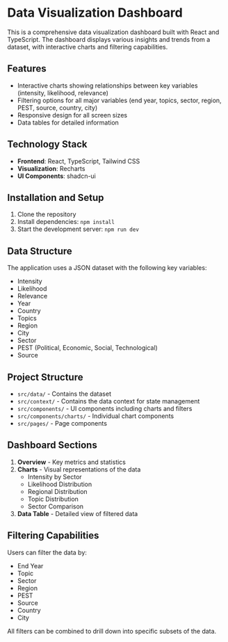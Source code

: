 
# Data Visualization Dashboard

This is a comprehensive data visualization dashboard built with React and TypeScript. The dashboard displays various insights and trends from a dataset, with interactive charts and filtering capabilities.

## Features

- Interactive charts showing relationships between key variables (intensity, likelihood, relevance)
- Filtering options for all major variables (end year, topics, sector, region, PEST, source, country, city)
- Responsive design for all screen sizes
- Data tables for detailed information

## Technology Stack

- **Frontend**: React, TypeScript, Tailwind CSS
- **Visualization**: Recharts
- **UI Components**: shadcn-ui

## Installation and Setup

1. Clone the repository
2. Install dependencies: `npm install`
3. Start the development server: `npm run dev`

## Data Structure

The application uses a JSON dataset with the following key variables:
- Intensity
- Likelihood
- Relevance
- Year
- Country
- Topics
- Region
- City
- Sector
- PEST (Political, Economic, Social, Technological)
- Source

## Project Structure

- `src/data/` - Contains the dataset
- `src/context/` - Contains the data context for state management
- `src/components/` - UI components including charts and filters
- `src/components/charts/` - Individual chart components
- `src/pages/` - Page components

## Dashboard Sections

1. **Overview** - Key metrics and statistics
2. **Charts** - Visual representations of the data
   - Intensity by Sector
   - Likelihood Distribution
   - Regional Distribution
   - Topic Distribution
   - Sector Comparison
3. **Data Table** - Detailed view of filtered data

## Filtering Capabilities

Users can filter the data by:
- End Year
- Topic
- Sector
- Region
- PEST
- Source
- Country
- City

All filters can be combined to drill down into specific subsets of the data.
